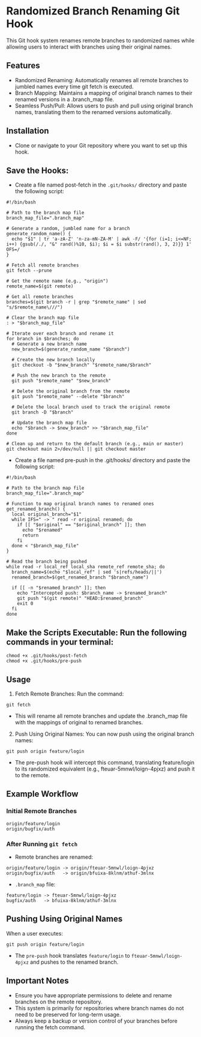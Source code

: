 # Randomized Branch Renaming Git Hook

This Git hook system renames remote branches to randomized names while allowing users to interact with branches using their original names.

## Features

* Randomized Renaming: Automatically renames all remote branches to jumbled names every time git fetch is executed.
* Branch Mapping: Maintains a mapping of original branch names to their renamed versions in a .branch_map file.
* Seamless Push/Pull: Allows users to push and pull using original branch names, translating them to the renamed versions automatically.

## Installation

* Clone or navigate to your Git repository where you want to set up this hook.

## Save the Hooks:

* Create a file named post-fetch in the `.git/hooks/` directory and paste the following script:

```
#!/bin/bash

# Path to the branch map file
branch_map_file=".branch_map"

# Generate a random, jumbled name for a branch
generate_random_name() {
  echo "$1" | tr 'a-zA-Z' 'n-za-mN-ZA-M' | awk -F/ '{for (i=1; i<=NF; i++) {gsub(/./, "&" rand()%10, $i); $i = $i substr(rand(), 3, 2)}} 1' OFS=/
}

# Fetch all remote branches
git fetch --prune

# Get the remote name (e.g., "origin")
remote_name=$(git remote)

# Get all remote branches
branches=$(git branch -r | grep "$remote_name" | sed "s/$remote_name\///")

# Clear the branch map file
: > "$branch_map_file"

# Iterate over each branch and rename it
for branch in $branches; do
  # Generate a new branch name
  new_branch=$(generate_random_name "$branch")
  
  # Create the new branch locally
  git checkout -b "$new_branch" "$remote_name/$branch"
  
  # Push the new branch to the remote
  git push "$remote_name" "$new_branch"
  
  # Delete the original branch from the remote
  git push "$remote_name" --delete "$branch"
  
  # Delete the local branch used to track the original remote
  git branch -D "$branch"
  
  # Update the branch map file
  echo "$branch -> $new_branch" >> "$branch_map_file"
done

# Clean up and return to the default branch (e.g., main or master)
git checkout main 2>/dev/null || git checkout master
```

* Create a file named pre-push in the .git/hooks/ directory and paste the following script:

```
#!/bin/bash

# Path to the branch map file
branch_map_file=".branch_map"

# Function to map original branch names to renamed ones
get_renamed_branch() {
  local original_branch="$1"
  while IFS=" -> " read -r original renamed; do
    if [[ "$original" == "$original_branch" ]]; then
      echo "$renamed"
      return
    fi
  done < "$branch_map_file"
}

# Read the branch being pushed
while read -r local_ref local_sha remote_ref remote_sha; do
  branch_name=$(echo "$local_ref" | sed 's|refs/heads/||')
  renamed_branch=$(get_renamed_branch "$branch_name")
  
  if [[ -n "$renamed_branch" ]]; then
    echo "Intercepted push: $branch_name -> $renamed_branch"
    git push "$(git remote)" "HEAD:$renamed_branch"
    exit 0
  fi
done
```

## Make the Scripts Executable: Run the following commands in your terminal:

```
chmod +x .git/hooks/post-fetch
chmod +x .git/hooks/pre-push
```

## Usage

1. Fetch Remote Branches: Run the command:

```
git fetch
```

* This will rename all remote branches and update the .branch_map file with the mappings of original to renamed branches.

2. Push Using Original Names: You can now push using the original branch names:

```
git push origin feature/login
```

* The pre-push hook will intercept this command, translating feature/login to its randomized equivalent (e.g., fteuar-5mnwl/loign-4pjxz) and push it to the remote.

## Example Workflow

### Initial Remote Branches

```
origin/feature/login
origin/bugfix/auth
```

### After Running `git fetch`

* Remote branches are renamed:

```
origin/feature/login -> origin/fteuar-5mnwl/loign-4pjxz
origin/bugfix/auth   -> origin/bfuixa-8klnm/athuf-3mlnx
```

* `.branch_map` file:

```
feature/login -> fteuar-5mnwl/loign-4pjxz
bugfix/auth   -> bfuixa-8klnm/athuf-3mlnx
```

## Pushing Using Original Names

When a user executes:

```
git push origin feature/login
```

* The `pre-push` hook translates `feature/login` to `fteuar-5mnwl/loign-4pjxz` and pushes to the renamed branch.

## Important Notes

* Ensure you have appropriate permissions to delete and rename branches on the remote repository.
* This system is primarily for repositories where branch names do not need to be preserved for long-term usage.
* Always keep a backup or version control of your branches before running the fetch command.
